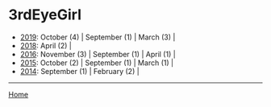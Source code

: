 # 3rdEyeGirl

  * [2019](./3rdeyegirl-2019.md): 
      October (4) | 
      September (1) | 
      March (3) | 
  * [2018](./3rdeyegirl-2018.md): 
      April (2) | 
  * [2016](./3rdeyegirl-2016.md): 
      November (3) | 
      September (1) | 
      April (1) | 
  * [2015](./3rdeyegirl-2015.md): 
      October (2) | 
      September (1) | 
      March (1) | 
  * [2014](./3rdeyegirl-2014.md): 
      September (1) | 
      February (2) | 

----

[Home](../)
